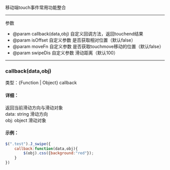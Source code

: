 移动端touch事件常用功能整合

---

参数

 * @param callback(data,obj) 自定义回调方法，返回touchend结果
 * @param isOffset 自定义参数 是否获取相对位置（默认false）
 * @param moveFn 自定义参数 是否获取touchmove移动的位置（默认false）
 * @param swipeDis 自定义参数 滑动距离（默认100）
 
 ---
 
 ### callback(data,obj)

类型：{Function | Object} callback

 #### 详细：

返回当前滑动方向与滑动对象<br>
data: string 滑动方向<br>
obj: object 滑动对象

 #### 示例：

 ```javascript
 $(".test").J_swipe({
     callback:function(data,obj){
         $(obj).css({background:"red"});
     }
 })
 ```
